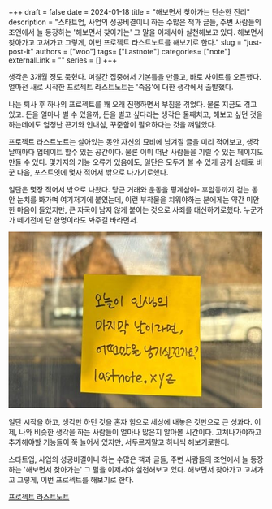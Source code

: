 +++ 
draft = false
date = 2024-01-18
title = "해보면서 찾아가는 단순한 진리"
description = "스타트업, 사업의 성공비결이니 하는 수많은 책과 글들, 주변 사람들의 조언에서 늘 등장하는 '해보면서 찾아가는' 그 말을 이제서야 실천해보고 있다. 해보면서 찾아가고 고쳐가고 그렇게, 이번 프로젝트 라스트노트를 해보기로 한다."
slug = "just-post-it"
authors = ["woo"]
tags= ["Lastnote"]
categories= ["note"]
externalLink = ""
series = []
+++

생각은 3개월 정도 묵혔다. 며칠간 집중해서 기본틀을 만들고, 바로 사이트를 오픈했다. 얼마전 새로 시작한 프로젝트 라스트노트는 '죽음'에 대한 생각에서 출발했다.

나는 퇴사 후 하나의 프로젝트를 꽤 오래 진행하면서 부침을 겪었다. 물론 지금도 겪고 있고. 돈을 얼마나 벌 수 있을까, 돈을 벌고 싶다라는 생각은 둘째치고, 해보고 싶던 것을 하는데에도 엄청난 끈기와 인내심, 꾸준함이 필요하다는 것을 꺠달았다.

프로젝트 라스트노트는 살아있는 동안 자신의 묘비에 남겨질 글을 미리 적어보고, 생각날때마다 업데이트 할수 있는 공간이다. 물론 이미 떠난 사람들을 기릴 수 있는 페이지도 만들 수 있다. 몇가지의 기능 오류가 있음에도, 일단은 모두가 볼 수 있게 공개 상태로 바꾼 다음, 포스트잇에 몇자 적어서 밖으로 나가기로했다.

일단은 몇장 적어서 밖으로 나왔다. 당근 거래와 운동을 핑계삼아- 후암동까지 걷는 동안 눈치를 봐가며 여기저기에 붙였는데, 이런 부착물을 치워야하는 분에게는 약간 미안한 마음이 들었지만, 큰 자국이 남지 않게 붙이는 것으로 사죄를 대신하기로했다. 누군가가 떼기전에 단 한명이라도 봐주길 바라면서.

![](/images/sticky-lastnote.jpeg)

일단 시작을 하고, 생각만 하던 것을 혼자 힘으로 세상에 내놓은 것만으로 큰 성과다. 이제, 나와 비슷한 생각을 하는 사람들이 얼마나 많은지 알아볼 시간이다. 고쳐나가야하고 추가해야할 기능들이 쭉 늘어서 있지만, 서두르지말고 하나씩 해보기로한다.

스타트업, 사업의 성공비결이니 하는 수많은 책과 글들, 주변 사람들의 조언에서 늘 등장하는 '해보면서 찾아가는' 그 말을 이제서야 실천해보고 있다. 해보면서 찾아가고 고쳐가고 그렇게, 이번 프로젝트를 해보기로 한다.

[프로젝트 라스트노트](https://lastnote.xyz)